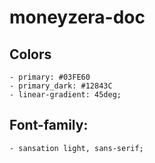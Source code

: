 # moneyzera-doc

## Colors

    - primary: #03FE60
    - primary_dark: #12843C
    - linear-gradient: 45deg;

## Font-family:

    - sansation light, sans-serif;

